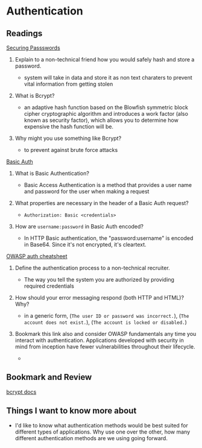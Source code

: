 # Authentication

## Readings

[Securing Passswords](https://thehackernews.com/2014/04/securing-passwords-with-bcrypt-hashing.html)

1. Explain to a non-technical friend how you would safely hash and store a password.

    * system will take in data and store it as non text charaters to prevent vital information from getting stolen

2. What is Bcrypt?

    * an adaptive hash function based on the Blowfish symmetric block cipher cryptographic algorithm and introduces a work factor (also known as security factor), which allows you to determine how expensive the hash function will be.

3. Why might you use something like Bcrypt?

    * to prevent against brute force attacks

[Basic Auth](https://en.wikipedia.org/wiki/Basic_access_authentication)

1. What is Basic Authentication?

    * Basic Access Authentication is a method that provides a user name and password for the user when making a request

2. What properties are necessary in the header of a Basic Auth request?

    * `Authorization: Basic <credentials>`

3. How are `username:password` in Basic Auth encoded?

    * In HTTP Basic authentication, the "password:username" is encoded in Base64. Since it's not encrypted, it's cleartext.

[OWASP auth cheatsheet](https://www.owasp.org/index.php/Authentication_Cheat_Sheet)

1. Define the authentication process to a non-technical recruiter.

    * The way you tell the system you are authorized by providing required credentials

2. How should your error messaging respond (both HTTP and HTML)? Why?

    * in a generic form, (`The user ID or password was incorrect.`), 
(`The account does not exist.`), (`The account is locked or disabled.`)

3. Bookmark this link also and consider OWASP fundamentals any time you interact with authentication. Applications developed with security in mind from inception have fewer vulnerabilities throughout their lifecycle.

    * 

## Bookmark and Review

[bcrypt docs](https://www.npmjs.com/package/bcrypt)

## Things I want to know more about

* I'd like to know what authentication methods would be best suited for different types of applications.  Why use one over the other, how many different authentication methods are we using going forward.